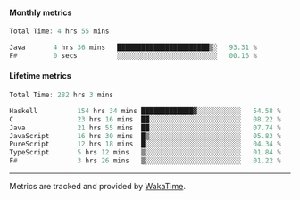 #### Monthly metrics
<!--START_SECTION:wakamonthly-->

```asm
Total Time: 4 hrs 55 mins

Java       4 hrs 36 mins   ███████████████████████▒░   93.31 %
F#         0 secs          ░░░░░░░░░░░░░░░░░░░░░░░░░   00.16 %
```

<!--END_SECTION:wakamonthly-->
#### Lifetime metrics
<!--START_SECTION:wakalifetime-->

```asm
Total Time: 282 hrs 3 mins

Haskell          154 hrs 34 mins █████████████▓░░░░░░░░░░░   54.58 %
C                23 hrs 16 mins  ██░░░░░░░░░░░░░░░░░░░░░░░   08.22 %
Java             21 hrs 55 mins  ██░░░░░░░░░░░░░░░░░░░░░░░   07.74 %
JavaScript       16 hrs 30 mins  █▒░░░░░░░░░░░░░░░░░░░░░░░   05.83 %
PureScript       12 hrs 18 mins  █░░░░░░░░░░░░░░░░░░░░░░░░   04.34 %
TypeScript       5 hrs 12 mins   ▒░░░░░░░░░░░░░░░░░░░░░░░░   01.84 %
F#               3 hrs 26 mins   ▒░░░░░░░░░░░░░░░░░░░░░░░░   01.22 %
```

<!--END_SECTION:wakalifetime-->

---

Metrics are tracked and provided by [WakaTime](https://github.com/athul/waka-readme).
